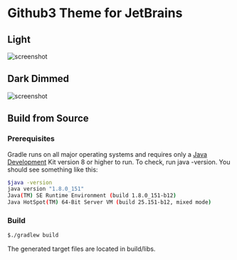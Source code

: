 # Github3 Theme for JetBrains

## Light

![screenshot](https://plugins.jetbrains.com/files/15418/screenshot_23734.png)

## Dark Dimmed

![screenshot](https://plugins.jetbrains.com/files/15418/screenshot_987a1d22-b4e4-430f-864c-9c6097cef57e)

## Build from Source

### Prerequisites
Gradle runs on all major operating systems and requires only a [Java Development](https://jdk.java.net/) Kit version 8 or higher to run. To check, run java -version. You should see something like this:
```bash
$java -version
java version "1.8.0_151"
Java(TM) SE Runtime Environment (build 1.8.0_151-b12)
Java HotSpot(TM) 64-Bit Server VM (build 25.151-b12, mixed mode)
```
### Build
```bash
$./gradlew build
```
The generated target files are located in build/libs.
